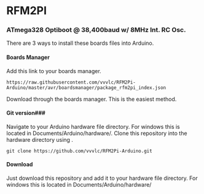 # RFM2PI
### ATmega328 Optiboot @ 38,400baud w/ 8MHz Int. RC Osc. ###

There are 3 ways to install these boards files into Arduino.


#### Boards Manager ####

Add this link to your boards manager. 

```
https://raw.githubusercontent.com/vvvlc/RFM2Pi-Arduino/master/avr/boardsmanager/package_rfm2pi_index.json
```
Download through the boards manager. This is the easiest method.

#### Git version###
Navigate to your Arduino hardware file directory. For windows this is located in Documents/Arduino/hardware/. Clone this repository into the hardware directory using .

```
git clone https://github.com/vvvlc/RFM2Pi-Arduino.git
```

#### Download ####
Just download this repository and add it to your hardware file directory. For windows this is located in Documents/Arduino/hardware/
